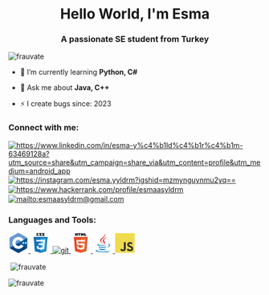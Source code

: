 <h1 align="center">Hello World, I'm Esma</h1>
<h3 align="center">A passionate SE student from Turkey</h3>

<p align="left"> <img src="https://komarev.com/ghpvc/?username=frauvate&label=Profile%20views&color=0e75b6&style=flat" alt="frauvate" /> </p>

- 🔭 I’m currently learning **Python, C#**

- 💬 Ask me about **Java, C++**

- ⚡ I create bugs since: 2023

<h3 align="left">Connect with me:</h3>
<p align="left">
<a href="https://www.linkedin.com/in/esma-y%c4%b1ld%c4%b1r%c4%b1m-63469128a?utm_source=share&utm_campaign=share_via&utm_content=profile&utm_medium=android_app" target="blank"><img align="center" src="https://raw.githubusercontent.com/rahuldkjain/github-profile-readme-generator/master/src/images/icons/Social/linked-in-alt.svg" alt="https://www.linkedin.com/in/esma-y%c4%b1ld%c4%b1r%c4%b1m-63469128a?utm_source=share&utm_campaign=share_via&utm_content=profile&utm_medium=android_app" height="30" width="40" /></a>
<a href="https://instagram.com/esma.yyldrm?igshid=mzmynguynmu2yq==" target="blank"><img align="center" src="https://raw.githubusercontent.com/rahuldkjain/github-profile-readme-generator/master/src/images/icons/Social/instagram.svg" alt="https://instagram.com/esma.yyldrm?igshid=mzmynguynmu2yq==" height="30" width="40" /></a>
<a href="https://www.hackerrank.com/profile/esmaasyldrm" target="blank"><img align="center" src="https://raw.githubusercontent.com/rahuldkjain/github-profile-readme-generator/master/src/images/icons/Social/hackerrank.svg" alt="https://www.hackerrank.com/profile/esmaasyldrm" height="30" width="40" /></a>
<a href="mailto:esmaasyldrm@gmail.com" target="blank"><img align="center" src="https://github.com/gauravghongde/social-icons/blob/master/PNG/Color/Gmail.png" alt="mailto:esmaasyldrm@gmail.com" height="30" width="40"/></a>
</p>

<h3 align="left">Languages and Tools:</h3>
<p align="left"> <a href="https://www.w3schools.com/cpp/" target="_blank" rel="noreferrer"> <img src="https://raw.githubusercontent.com/devicons/devicon/master/icons/cplusplus/cplusplus-original.svg" alt="cplusplus" width="40" height="40"/> </a> <a href="https://www.w3schools.com/css/" target="_blank" rel="noreferrer"> <img src="https://raw.githubusercontent.com/devicons/devicon/master/icons/css3/css3-original-wordmark.svg" alt="css3" width="40" height="40"/> </a> <a href="https://git-scm.com/" target="_blank" rel="noreferrer"> <img src="https://www.vectorlogo.zone/logos/git-scm/git-scm-icon.svg" alt="git" width="40" height="40"/> </a> <a href="https://www.w3.org/html/" target="_blank" rel="noreferrer"> <img src="https://raw.githubusercontent.com/devicons/devicon/master/icons/html5/html5-original-wordmark.svg" alt="html5" width="40" height="40"/> </a> <a href="https://www.java.com" target="_blank" rel="noreferrer"> <img src="https://raw.githubusercontent.com/devicons/devicon/master/icons/java/java-original.svg" alt="java" width="40" height="40"/> </a> <a href="https://developer.mozilla.org/en-US/docs/Web/JavaScript" target="_blank" rel="noreferrer"> <img src="https://raw.githubusercontent.com/devicons/devicon/master/icons/javascript/javascript-original.svg" alt="javascript" width="40" height="40"/> </a> </p>

<p>&nbsp;<img align="center" src="https://github-readme-stats.vercel.app/api?username=frauvate&show_icons=true&locale=en" alt="frauvate" /></p>

<p><img align="center" src="https://github-readme-streak-stats.herokuapp.com/?user=frauvate&" alt="frauvate" /></p>

